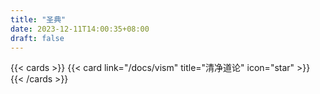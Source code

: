 ```yaml
---
title: "圣典"
date: 2023-12-11T14:00:35+08:00
draft: false
---
```



{{< cards >}}
    {{< card link="/docs/vism" title="清净道论" icon="star" >}}
{{< /cards >}}
